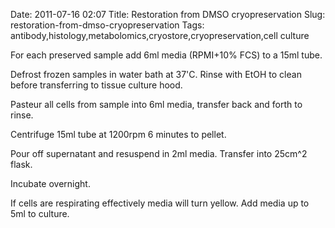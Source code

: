 Date: 2011-07-16 02:07
Title: Restoration from DMSO cryopreservation
Slug: restoration-from-dmso-cryopreservation
Tags: antibody,histology,metabolomics,cryostore,cryopreservation,cell culture







For each preserved sample add 6ml media (RPMI+10% FCS) to a 15ml tube.



Defrost frozen samples in water bath at 37&#39;C. Rinse with EtOH to clean before transferring to tissue culture hood.



Pasteur all cells from sample into 6ml media, transfer back and forth to rinse.



Centrifuge 15ml tube at 1200rpm 6 minutes to pellet.



Pour off supernatant and resuspend in 2ml media. Transfer into 25cm^2 flask.



Incubate overnight.



If cells are respirating effectively media will turn yellow. Add media up to 5ml to culture.




